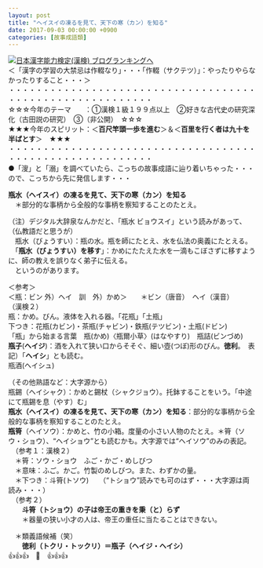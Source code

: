 ```yaml
---
layout: post
title: "ヘイスイの凍るを見て、天下の寒（カン）を知る"
date: 2017-09-03 00:00:00 +0900
categories: [故事成語類]
---
```


[![](/syuusyuu9701/assets/images/ヘイスイの凍るを見て、天下の寒（カン）を知る-br_c_3028_1.gif)](http://blog.with2.net/link.php?1659096:3028 "日本漢字能力検定(漢検) ブログランキングへ")[日本漢字能力検定(漢検) ブログランキングへ](http://blog.with2.net/link.php?1659096:3028)  
＜「漢字の学習の大禁忌は作輟なり」・・・「作輟（サクテツ）」：やったりやらなかったりすること・・・＞  
・・・・・・・・・・・・・・・・・・・・・・・・・・・・・・・・・・・・・・・・・・・・・・・・・・・・・・・・・  
☆☆☆今年のテーマ　　：①漢検１級１９９点以上　②好きな古代史の研究深化（古田説の研究）　③（非公開）　☆☆☆　　  
★★★今年のスピリット：＜**百尺竿頭一歩を進む**＞＆＜**百里を行く者は九十を半ばとす**＞　★★★  
・・・・・・・・・・・・・・・・・・・・・・・・・・・・・・・・・・・・・・・・・・・・・・・・・・・・・・・・・   
●「溲」と「溺」を調べていたら、こっちの故事成語に辿り着いちゃった・・・ので、こっちから先に発信します・・・  
  
**瓶水（ヘイスイ）の凍るを見て、天下の寒（カン）を知る**  
　＊部分的な事柄から全般的な事柄を察知することのたとえ。  
  
（注）デジタル大辞泉なんかだと、「瓶水 ビョウスイ」という読みがあって、（仏教語だと思うが）  
　瓶水（びょうすい）：瓶の水。瓶を師にたとえ、水を仏法の奥義にたとえる。  
　「**瓶水（びょうすい）を移す**」：かめにたたえた水を一滴もこぼさずに移すように、師の教えを誤りなく弟子に伝える。  
　というのがあります。  
  
＜参考＞  
＜瓶：ビン 外）ヘイ　訓　外）かめ＞　　＊ビン（唐音）　ヘイ（漢音）  
（漢検２）  
瓶：かめ。びん。液体を入れる器。「花瓶」「土瓶」  
下つき：花瓶(カビン)・茶瓶(チャビン)・鉄瓶(テツビン)・土瓶(ドビン)  
「瓶」から始まる言葉　瓶(かめ)〈瓶爾小草〉(はなやすり)　瓶詰(ビンづめ)　  
**瓶子**(**ヘイジ**)：酒を入れて狭い口からそそぐ、細い壺(つぼ)形のびん。**徳利**。　表記）「**ヘイシ**」とも読む。  
瓶酒(ヘイシュ)  
  
（その他熟語など：大字源から）  
瓶錫（ヘイシャク）：かめと錫杖（シャクジョウ）。托鉢することをいう。「中途にて瓶錫を息（やす）む」  
**瓶水（ヘイスイ）の凍るを見て、天下の寒（カン）を知る**：部分的な事柄から全般的な事柄を察知することのたとえ。  
**瓶筲**（ヘイソウ）：かめと、竹の小箱。度量の小さい人物のたとえ。＊筲（ソウ・ショウ）、“ヘイショウ”とも読むかも。大字源では“ヘイソウ”のみの表記。  
　（参考１：漢検２）  
　＊筲：ソウ・ショウ　ふご・かご・めしびつ  
　＊意味：ふご。かご。竹製のめしびつ。また、わずかの量。  
　＊下つき：斗筲(トソウ)　　（“トショウ”読みでも可のはず・・・大字源は両読み・・・）  
　（参考２）  
　　**斗筲（トショウ）の子は帝王の重きを秉（と）らず**  
　　＊器量の狭い小才の人は、帝王の重任に当たることはできない。  
  
　＊類義語候補（笑）  
　　**徳利（トクリ・トックリ）＝瓶子（ヘイジ・ヘイシ）**  
👍👍👍　🐔　👍👍👍